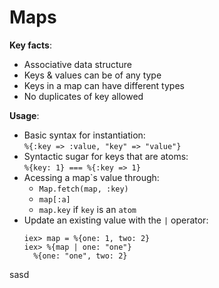 Maps
====

**Key facts**:  

* Associative data structure
* Keys & values can be of any type
* Keys in a map can have different types
* No duplicates of key allowed

**Usage**:  

* Basic syntax for instantiation:  
`%{:key => :value, "key" => "value"}` 
* Syntactic sugar for keys that are atoms:  
    `%{key: 1} === %{:key => 1}`
* Acessing a map`s value through:
  * `Map.fetch(map, :key)`
  * `map[:a]` 
  * `map.key` if `key` is an `atom`
* Update an existing value with the `|` operator:
    ```
    iex> map = %{one: 1, two: 2} 
    iex> %{map | one: "one"}
      %{one: "one", two: 2}
    ```
sasd
